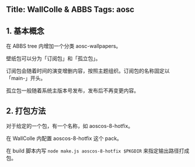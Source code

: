 Title: WallColle & ABBS
Tags: aosc
------

## 1. 基本概念

在 ABBS tree 内增加一个分类 aosc-wallpapers。

壁纸包可以分为「订阅包」和「孤立包」。

订阅包会随着时间的演变增删内容，按照主题组织。订阅包的名称固定以「main-」开头。

孤立包一般随着系统主版本号发布，发布后不再变更内容。


## 2. 打包方法

对于给定的一个包，有一个名称，如 aoscos-8-hotfix。

在 WallColle 内配置 aoscos-8-hotfix 这个 pack。

在 build 脚本内写 `node make.js aoscos-8-hotfix $PKGDIR` 来指定输出路径打成包。

